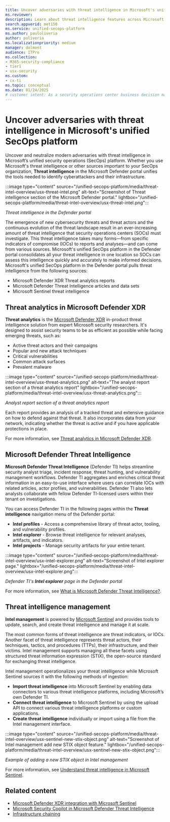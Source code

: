```yaml
---
title: Uncover adversaries with threat intelligence in Microsoft's unified SecOps platform
ms.reviewer: 
description: Learn about threat intelligence features across Microsoft's unified security operations (SecOps) platform.
search.appverid: met150
ms.service: unified-secops-platform
ms.author: pauloliveria
author: poliveria
ms.localizationpriority: medium
manager: dolmont
audience: ITPro
ms.collection:
- M365-security-compliance
- tier1
- usx-security
ms.custom:
- cx-ti
ms.topic: conceptual
ms.date: 01/24/2025
# customer intent: As a security operations center business decision maker, I want to learn about threat intelligence tools available in Microsoft's unified SecOps platform to help me understand emerging threats affecting organizations like me and how to manage actionable intelligence.
---
```


# Uncover adversaries with threat intelligence in Microsoft's unified SecOps platform

Uncover and neutralize modern adversaries with threat intelligence in Microsoft’s unified security operations (SecOps) platform. Whether you use Microsoft's threat intelligence or other sources important to your SecOps organization, **Threat intelligence** in the Microsoft Defender portal unifies the tools needed to identify cyberattackers and their infrastructure.

:::image type="content" source="/unified-secops-platform/media/threat-intel-overview/usx-threat-intel.png" alt-text="Screenshot of Threat intelligence section of the Microsoft Defender portal." lightbox="/unified-secops-platform/media/threat-intel-overview/usx-threat-intel.png":::

_Threat intelligence in the Defender portal_

The emergence of new cybersecurity threats and threat actors and the continuous evolution of the threat landscape result in an ever-increasing amount of threat intelligence that security operations centers (SOCs) must investigate. This threat intelligence takes many forms—from specific indicators of compromise (IOCs) to reports and analyses—and can come from various sources. Microsoft's unified SecOps platform in the Defender portal consolidates all your threat intelligence in one location so SOCs can assess this intelligence quickly and accurately to make informed decisions. Microsoft's unified SecOps platform in the Defender portal pulls threat intelligence from the following sources:
- Microsoft Defender XDR Threat analytics reports
- Microsoft Defender Threat Intelligence articles and data sets
- Microsoft Sentinel threat intelligence

## Threat analytics in Microsoft Defender XDR

**Threat analytics** is the [Microsoft Defender XDR](/defender-xdr/microsoft-365-defender) in-product threat intelligence solution from expert Microsoft security researchers. It's designed to assist security teams to be as efficient as possible while facing emerging threats, such as:
- Active threat actors and their campaigns
- Popular and new attack techniques
- Critical vulnerabilities
- Common attack surfaces
- Prevalent malware

:::image type="content" source="/unified-secops-platform/media/threat-intel-overview/usx-threat-analytics.png" alt-text="The analyst report section of a threat analytics report" lightbox="/unified-secops-platform/media/threat-intel-overview/usx-threat-analytics.png":::

_Analyst report section of a threat analytics report_

Each report provides an analysis of a tracked threat and extensive guidance on how to defend against that threat. It also incorporates data from your network, indicating whether the threat is active and if you have applicable protections in place. 

For more information, see [Threat analytics in Microsoft Defender XDR](/defender-xdr/threat-analytics).

## Microsoft Defender Threat Intelligence

**Microsoft Defender Threat Intelligence** (Defender TI) helps streamline security analyst triage, incident response, threat hunting, and vulnerability management workflows. Defender TI aggregates and enriches critical threat information in an easy-to-use interface where users can correlate IOCs with related articles, actor profiles, and vulnerabilities. Defender TI also lets analysts collaborate with fellow Defender TI-licensed users within their tenant on investigations.

You can access Defender TI in the following pages within the **Threat intelligence** navigation menu of the Defender portal:
- **Intel profiles** - Access a comprehensive library of threat actor, tooling, and vulnerability profiles.
- **Intel explorer** - Browse threat intelligence for relevant analyses, artifacts, and indicators.
- **Intel projects** - Manage security artifacts for your entire tenant.

:::image type="content" source="/unified-secops-platform/media/threat-intel-overview/usx-intel-explorer.png" alt-text="Screenshot of Intel explorer page." lightbox="/unified-secops-platform/media/threat-intel-overview/usx-intel-explorer.png":::

_Defender TI's **Intel explorer** page in the Defender portal_

For more information, see [What is Microsoft Defender Threat Intelligence?](/defender/threat-intelligence/what-is-microsoft-defender-threat-intelligence-defender-ti).

## Threat intelligence management
**Intel management** is powered by [Microsoft Sentinel](/azure/sentinel/overview) and provides tools to update, search, and create threat intelligence and manage it at scale. 

The most common forms of threat intelligence are threat indicators, or IOCs. Another facet of threat intelligence represents threat actors, their techniques, tactics, and procedures (TTPs), their infrastructure, and their victims. Intel management supports managing all these facets using structured threat information expression (STIX), the open-source standard for exchanging threat intelligence.

Intel management operationalizes your threat intelligence while Microsoft Sentinel sources it with the following methods of ingestion: 
- **Import threat intelligence** into Microsoft Sentinel by enabling data connectors to various threat intelligence platforms, including Microsoft’s own Defender TI.
- **Connect threat intelligence** to Microsoft Sentinel by using the upload API to connect various threat intelligence platforms or custom applications.
- **Create threat intelligence** individually or import using a file from the Intel management interface.

:::image type="content" source="/unified-secops-platform/media/threat-intel-overview/usx-sentinel-new-stix-object.png" alt-text="Screenshot of Intel management add new STIX object feature." lightbox="/unified-secops-platform/media/threat-intel-overview/usx-sentinel-new-stix-object.png":::

_Example of adding a new STIX object in Intel management_

For more information, see [Understand threat intelligence in Microsoft Sentinel](/azure/sentinel/understand-threat-intelligence).

## Related content

- [Microsoft Defender XDR integration with Microsoft Sentinel](/azure/sentinel/microsoft-365-defender-sentinel-integration)
- [Microsoft Security Copilot in Microsoft Defender Threat Intelligence](/defender/threat-intelligence/security-copilot-and-defender-threat-intelligence)
- [Infrastructure chaining](/defender/threat-intelligence/infrastructure-chaining)
